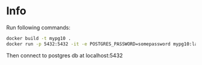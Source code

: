 # Info

Run following commands:

```bash
docker build -t mypg10 .
docker run -p 5432:5432 -it -e POSTGRES_PASSWORD=somepassword mypg10:latest
```

Then connect to postgres db at localhost:5432
